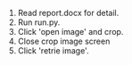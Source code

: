 1. Read report.docx for detail.
2. Run run.py.
3. Click 'open image' and crop.
4. Close crop image screen
5. Click 'retrie image'.
